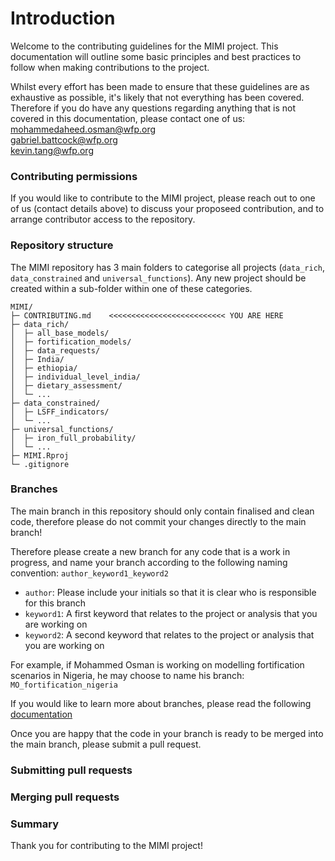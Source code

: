# Introduction

Welcome to the contributing guidelines for the MIMI project. This documentation will outline some basic principles and best practices to follow when making contributions to the project. 

Whilst every effort has been made to ensure that these guidelines are as exhaustive as possible, it's likely that not everything has been covered. Therefore if you do have any questions regarding anything that is not covered in this documentation, please contact one of us: <br>
[mohammedaheed.osman@wfp.org](mohammedaheed.osman@wfp.org) <br>
[gabriel.battcock@wfp.org](gabriel.battcock@wfp.org) <br>
[kevin.tang@wfp.org](keving.tang@wfp.org) <br>

### Contributing permissions

If you would like to contribute to the MIMI project, please reach out to one of us (contact details above) to discuss your proposeed contribution, and to arrange contributor access to the repository.

### Repository structure

The MIMI repository has 3 main folders to categorise all projects (`data_rich`, `data_constrained` and `universal_functions`). Any new project should be created within a sub-folder within one of these categories.

```
MIMI/
├─ CONTRIBUTING.md    <<<<<<<<<<<<<<<<<<<<<<<<<< YOU ARE HERE
├─ data_rich/                              
│  ├─ all_base_models/
│  ├─ fortification_models/
│  ├─ data_requests/
│  ├─ India/
│  ├─ ethiopia/
│  ├─ individual_level_india/
│  ├─ dietary_assessment/
│  └─ ...
├─ data_constrained/
│  ├─ LSFF_indicators/
│  └─ ...
├─ universal_functions/
│  ├─ iron_full_probability/
│  └─ ...                                
├─ MIMI.Rproj
└─ .gitignore

```


### Branches

The main branch in this repository should only contain finalised and clean code, therefore please do not commit your changes directly to the main branch!

Therefore please create a new branch for any code that is a work in progress, and name your branch according to the following naming convention: `author_keyword1_keyword2`

* `author`: Please include your initials so that it is clear who is responsible for this branch
* `keyword1`: A first keyword that relates to the project or analysis that you are working on
* `keyword2`: A second keyword that relates to the project or analysis that you are working on

For example, if Mohammed Osman is working on modelling fortification scenarios in Nigeria, he may choose to name his branch: `MO_fortification_nigeria`

If you would like to learn more about branches, please read the following [documentation](https://docs.github.com/en/pull-requests/collaborating-with-pull-requests/proposing-changes-to-your-work-with-pull-requests/about-branches)

Once you are happy that the code in your branch is ready to be merged into the main branch, please submit a pull request.

### Submitting pull requests


### Merging pull requests

### Summary

Thank you for contributing to the MIMI project! 
